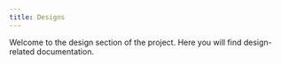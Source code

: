 ```yaml
---
title: Designs
---
```


Welcome to the design section of the project. Here you will find design-related documentation.
